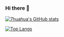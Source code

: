 ### Hi there 👋

<!--
**7huahua/7huahua** is a ✨ _special_ ✨ repository because its `README.md` (this file) appears on your GitHub profile.

Here are some ideas to get you started:

- 🔭 I’m currently working on ...
- 🌱 I’m currently learning ...
- 👯 I’m looking to collaborate on ...
- 🤔 I’m looking for help with ...
- 💬 Ask me about ...
- 📫 How to reach me: ...
- 😄 Pronouns: ...
- ⚡ Fun fact: ...
-->
<!-- [![My GitHub data](https://github-readme-stats.vercel.app/api?username=7huahua&count_private=true&show_icons=true)]() -->

[![7huahua's GitHub stats](https://github-readme-stats.vercel.app/api?username=7huahua&count_private=true&show_icons=true)](https://github.com/anuraghazra/github-readme-stats)

[![Top Langs](https://github-readme-stats.vercel.app/api/top-langs/?username=7huahua)](https://github.com/anuraghazra/github-readme-stats)
